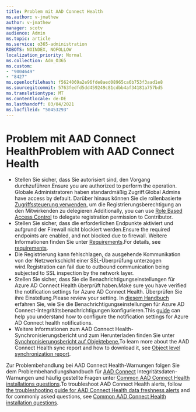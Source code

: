 ```yaml
---
title: Problem mit AAD Connect Health
ms.author: v-jmathew
author: v-jmathew
manager: scotv
audience: Admin
ms.topic: article
ms.service: o365-administration
ROBOTS: NOINDEX, NOFOLLOW
localization_priority: Normal
ms.collection: Adm_O365
ms.custom:
- "9004649"
- "8427"
ms.openlocfilehash: f5624069a2e96fde8aed08965ca6b753f3aad1e8
ms.sourcegitcommit: 5763fedfd5dd459249c81cdbb4af34181a757bd5
ms.translationtype: MT
ms.contentlocale: de-DE
ms.lasthandoff: 03/04/2021
ms.locfileid: "50453293"
---
```

# <a name="problem-with-aad-connect-health"></a><span data-ttu-id="0fc42-102">Problem mit AAD Connect Health</span><span class="sxs-lookup"><span data-stu-id="0fc42-102">Problem with AAD Connect Health</span></span>

- <span data-ttu-id="0fc42-103">Stellen Sie sicher, dass Sie autorisiert sind, den Vorgang durchzuführen.</span><span class="sxs-lookup"><span data-stu-id="0fc42-103">Ensure you are authorized to perform the operation.</span></span> <span data-ttu-id="0fc42-104">Globale Administratoren haben standardmäßig Zugriff.</span><span class="sxs-lookup"><span data-stu-id="0fc42-104">Global Admins have access by default.</span></span> <span data-ttu-id="0fc42-105">Darüber hinaus können Sie die rollenbasierte [Zugriffssteuerung verwenden,](https://docs.microsoft.com/azure/active-directory/connect-health/active-directory-aadconnect-health-operations) um die Registrierungsberechtigung an den Mitwirkenden zu delegieren.</span><span class="sxs-lookup"><span data-stu-id="0fc42-105">Additionally, you can use [Role Based Access Control](https://docs.microsoft.com/azure/active-directory/connect-health/active-directory-aadconnect-health-operations) to delegate registration permission to Contributor.</span></span>
- <span data-ttu-id="0fc42-106">Stellen Sie sicher, dass die erforderlichen Endpunkte aktiviert und aufgrund der Firewall nicht blockiert werden.</span><span class="sxs-lookup"><span data-stu-id="0fc42-106">Ensure the required endpoints are enabled, and not blocked due to firewall.</span></span> <span data-ttu-id="0fc42-107">Weitere Informationen finden Sie unter [Requirements](https://docs.microsoft.com/azure/active-directory/hybrid/how-to-connect-health-agent-install).</span><span class="sxs-lookup"><span data-stu-id="0fc42-107">For details, see [requirements](https://docs.microsoft.com/azure/active-directory/hybrid/how-to-connect-health-agent-install).</span></span>
- <span data-ttu-id="0fc42-108">Die Registrierung kann fehlschlagen, da ausgehende Kommunikation von der Netzwerkschicht einer SSL-Überprüfung unterzogen wird.</span><span class="sxs-lookup"><span data-stu-id="0fc42-108">Registration can fail due to outbound communication being subjected to SSL inspection by the network layer.</span></span>
- <span data-ttu-id="0fc42-109">Stellen Sie sicher, dass Sie die Benachrichtigungseinstellungen für Azure AD Connect Health überprüft haben.</span><span class="sxs-lookup"><span data-stu-id="0fc42-109">Make sure you have verified the notification settings for Azure AD Connect Health.</span></span> <span data-ttu-id="0fc42-110">Überprüfen Sie ihre Einstellung.</span><span class="sxs-lookup"><span data-stu-id="0fc42-110">Please review your setting.</span></span> <span data-ttu-id="0fc42-111">In [diesem Handbuch](https://docs.microsoft.com/azure/active-directory/hybrid/how-to-connect-health-operations) erfahren Sie, wie Sie die Benachrichtigungseinstellungen für Azure AD Connect-Integritätsbenachrichtigungen konfigurieren.</span><span class="sxs-lookup"><span data-stu-id="0fc42-111">This [guide](https://docs.microsoft.com/azure/active-directory/hybrid/how-to-connect-health-operations) can help you understand how to configure the notification settings for Azure AD Connect health notifications.</span></span>
- <span data-ttu-id="0fc42-112">Weitere Informationen zum AAD Connect Health-Synchronisierungsbericht und zum Herunterladen finden Sie unter [Synchronisierungsbericht auf Objektebene.](https://docs.microsoft.com/azure/active-directory/hybrid/how-to-connect-health-sync)</span><span class="sxs-lookup"><span data-stu-id="0fc42-112">To learn more about the AAD Connect Health sync report and how to download it, see [Object level synchronization report](https://docs.microsoft.com/azure/active-directory/hybrid/how-to-connect-health-sync).</span></span>

<span data-ttu-id="0fc42-113">Zur Problembehandlung bei AAD Connect Health-Warnungen folgen Sie dem Problembehandlungshandbuch für [AAD Connect](https://docs.microsoft.com/azure/active-directory/hybrid/how-to-connect-health-data-freshness) Integritätsdaten-Warnungen und häufig gestellte Fragen unter [Common AAD Connect Health installations questions](https://docs.microsoft.com/azure/active-directory/hybrid/reference-connect-health-faq).</span><span class="sxs-lookup"><span data-stu-id="0fc42-113">To troubleshoot AAD Connect Health alerts, follow [the troubleshooting guide for AAD Connect Health data freshness alerts](https://docs.microsoft.com/azure/active-directory/hybrid/how-to-connect-health-data-freshness) and for commonly asked questions, see [Common AAD Connect Health installation questions](https://docs.microsoft.com/azure/active-directory/hybrid/reference-connect-health-faq).</span></span>
